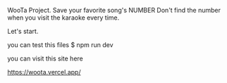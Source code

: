WooTa Project.
Save your favorite song's NUMBER
Don't find the number when you visit the karaoke every time.

Let's start.

you can test this files
$ npm run dev

you can visit this site here

https://woota.vercel.app/
